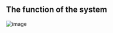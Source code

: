 ## The function of the system

![image](https://github.com/user-attachments/assets/f0832173-2ce9-433f-aa5e-df39c45986e3)

